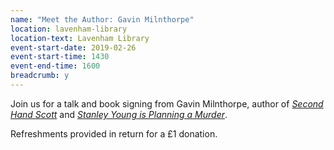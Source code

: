 ```yaml
---
name: "Meet the Author: Gavin Milnthorpe"
location: lavenham-library
location-text: Lavenham Library
event-start-date: 2019-02-26
event-start-time: 1430
event-end-time: 1600
breadcrumb: y
---
```


Join us for a talk and book signing from Gavin Milnthorpe, author of [<cite>Second Hand Scott</cite>](https://suffolk.spydus.co.uk/cgi-bin/spydus.exe/ENQ/OPAC/BIBENQ?BRN=2331637) and [<cite>Stanley Young is Planning a Murder</cite>](https://suffolk.spydus.co.uk/cgi-bin/spydus.exe/ENQ/OPAC/BIBENQ?BRN=1469629).

Refreshments provided in return for a £1 donation.
